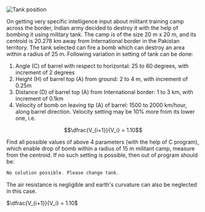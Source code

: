 ![Tank position](https://github.com/gne-ldh/PPS/raw/master/Content/Notes/Files/Images/Tank.jpg)

On getting very specific intelligence input about militant training camp across the border, Indian army decided to destroy it with the help of bombing it using military tank. The camp is of the size 20 m x 20 m, and its centroid  is 20.278 km away from International border in the Pakistan territory. The tank selected can fire a bomb which can destroy an area within a radius of 25 m. Following variation in setting of tank can be done:

1. Angle (C) of barrel with respect to horizontal: 25 to 60 degrees, with increment of 2 degrees
1. Height (H) of barrel top (A) from ground: 2 to 4 m, with increment of 0.25m
1. Distance (D) of barrel top (A) from International border: 1 to 3 km, with increment of 0.1km
1. Velocity of bomb on leaving tip (A) of barrel: 1500 to 2000 km/hour, along barrel direction. Velocity setting may be 10% more from its lower one, i.e.

$$\dfrac{V_{i+1}}{V_i} = 1.10$$

Find all possible values of above 4 parameters (with the help of C program), which enable drop of bomb within a radius of 15 m militant camp, measure from the centroid. If no such setting is possible, then out of program should be:

```c
No solution possible. Please change tank.
```

The air resistance is negligible and earth's curvature can also be neglected in this case.

$\dfrac{V_{i+1}}{V_i} = 1.10$
